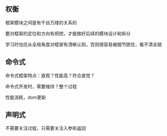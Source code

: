 ## 权衡

框架模块之间是有千丝万缕的关系的

要对框架的定位和方向有把控，才能做好后续的模块设计和拆分

学习时也应从全局角度对框架有清晰认知，否则很容易被细节困住，看不清全貌

## 命令式

命令式框架特点：直观？性能高？符合直觉？

命令式开发时，需要维持？整个过程

性能消耗，dom更新

## 声明式

不需要关注过程，只需要关注入参和返回

